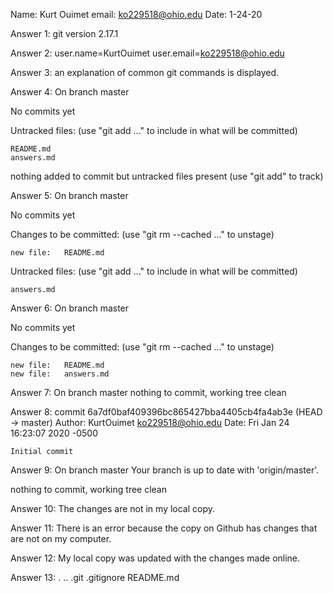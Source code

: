 Name: Kurt Ouimet
email: ko229518@ohio.edu
Date: 1-24-20

Answer 1:
git version 2.17.1

Answer 2:
user.name=KurtOuimet
user.email=ko229518@ohio.edu

Answer 3:
an explanation of common git commands is displayed.

Answer 4:
On branch master

No commits yet

Untracked files:
  (use "git add <file>..." to include in what will be committed)

	README.md
	answers.md

nothing added to commit but untracked files present (use "git add" to track)

Answer 5:
On branch master

No commits yet

Changes to be committed:
  (use "git rm --cached <file>..." to unstage)

	new file:   README.md

Untracked files:
  (use "git add <file>..." to include in what will be committed)

	answers.md

Answer 6:
On branch master

No commits yet

Changes to be committed:
  (use "git rm --cached <file>..." to unstage)

	new file:   README.md
	new file:   answers.md

Answer 7:
On branch master
nothing to commit, working tree clean

Answer 8:
commit 6a7df0baf409396bc865427bba4405cb4fa4ab3e (HEAD -> master)
Author: KurtOuimet <ko229518@ohio.edu>
Date:   Fri Jan 24 16:23:07 2020 -0500

    Initial commit

Answer 9:
On branch master
Your branch is up to date with 'origin/master'.

nothing to commit, working tree clean

Answer 10:
The changes are not in my local copy.

Answer 11:
There is an error because the copy on Github has changes that are not on my computer.

Answer 12:
My local copy was updated with the changes made online.

Answer 13:
.  ..  .git  .gitignore  README.md